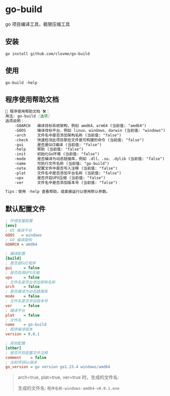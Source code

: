 # go-build
go 项目编译工具，极限压缩工具

## 安装

```shell
go install github.com/clovme/go-build
```

## 使用
```shell
go-build -help
````

## 程序使用帮助文档

```markdown
🧱 程序使用帮助文档 🛠️：
用法: go-build [选项]
选项说明：
    -GOARCH   编译目标系统架构，例如 amd64、arm64 (当前值: "amd64")
    -GOOS     编译目标平台，例如 linux、windows、darwin (当前值: "windows")
    -arch     文件名中是否添加架构名称 (当前值: "false")
    -check    快速检测此项目那些文件是可构建的命令 (当前值: "false")
    -gui      是否是GUI编译 (当前值: "false")
    -help     帮助 (当前值: "false")
    -init     初始化Go环境 (当前值: "false")
    -mode     是否编译为动态链接库，例如 .dll、.so、.dylib (当前值: "false")
    -name     可执行文件名称 (当前值: "go-build")
    -note     配置文件中是否写入注释 (当前值: "false")
    -plat     文件名中是否添加平台名称 (当前值: "false")
    -upx      是否开启UPX压缩 (当前值: "false")
    -ver      文件名中是否添加版本号 (当前值: "false")

Tips：使用 -help 查看帮助，或直接运行以使用默认参数。
```

## 默认配置文件
```ini
; 环境变量配置
[env]
; GO 编译平台
GOOS   = windows
; GO 编译架构
GOARCH = amd64

; 编译配置
[build]
; 是否是GUI程序
gui     = false
; 是否启用UPX压缩
upx     = false
; 文件名是否台添加架构名称
arch    = false
; 是否编译为动态链接库
mode    = false
; 文件名是否添加版本号
ver     = false
; 编译平台
plat    = false
; 文件名
name    = go-build
; 程序编译版本
version = 0,0,1

; 其他配置
[other]
; 是否开启配置文件注释
comment    = false
; 当前项目Go版本
go_version = go version go1.23.4 windows/amd64
```

> arch=true, plat=true, ver=true 时，生成的文件名:
> 
> 生成的文件名: `程序名称-windows-amd64-v0.0.1.exe`